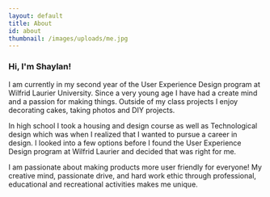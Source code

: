 ```yaml
---
layout: default
title: About
id: about
thumbnail: /images/uploads/me.jpg
---
```

<h3>Hi, I'm Shaylan!</h3>

I am currently in my second year of the User Experience Design program at Wilfrid Laurier University. Since a very young age I have had a create mind and a passion for making things. Outside of my class projects I enjoy decorating cakes, taking photos and DIY projects.

In high school I took a housing and design course as well as Technological design which was when I realized that I wanted to pursue a career in design. I looked into a few options before I found the User Experience Design program at Wilfrid Laurier and decided that was right for me. 

I am passionate about making products more user friendly for everyone! My creative mind, passionate drive, and hard work ethic through professional, educational and recreational activities makes me unique.

